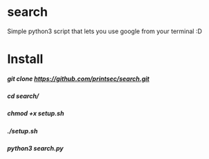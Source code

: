 

# search
Simple python3 script that lets you use google from your terminal :D



# Install
##### git clone https://github.com/printsec/search.git
##### cd search/
##### chmod +x setup.sh
##### ./setup.sh
##### python3 search.py


